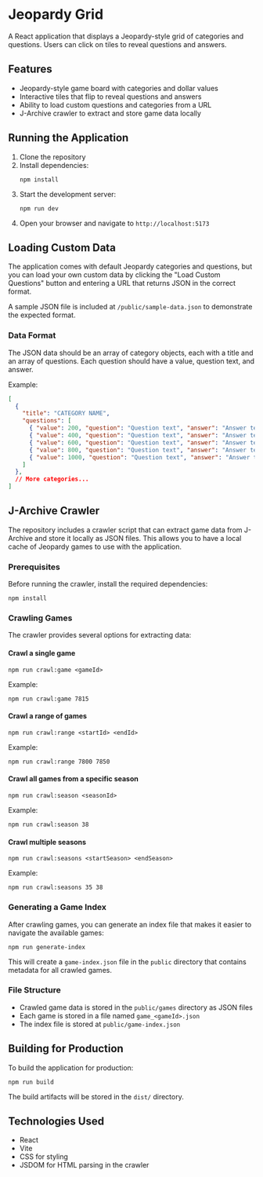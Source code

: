 # Jeopardy Grid

A React application that displays a Jeopardy-style grid of categories and questions. Users can click on tiles to reveal questions and answers.

## Features

- Jeopardy-style game board with categories and dollar values
- Interactive tiles that flip to reveal questions and answers
- Ability to load custom questions and categories from a URL
- J-Archive crawler to extract and store game data locally

## Running the Application

1. Clone the repository
2. Install dependencies:
   ```
   npm install
   ```
3. Start the development server:
   ```
   npm run dev
   ```
4. Open your browser and navigate to `http://localhost:5173`

## Loading Custom Data

The application comes with default Jeopardy categories and questions, but you can load your own custom data by clicking the "Load Custom Questions" button and entering a URL that returns JSON in the correct format.

A sample JSON file is included at `/public/sample-data.json` to demonstrate the expected format.

### Data Format

The JSON data should be an array of category objects, each with a title and an array of questions. Each question should have a value, question text, and answer.

Example:

```json
[
  {
    "title": "CATEGORY NAME",
    "questions": [
      { "value": 200, "question": "Question text", "answer": "Answer text" },
      { "value": 400, "question": "Question text", "answer": "Answer text" },
      { "value": 600, "question": "Question text", "answer": "Answer text" },
      { "value": 800, "question": "Question text", "answer": "Answer text" },
      { "value": 1000, "question": "Question text", "answer": "Answer text" }
    ]
  },
  // More categories...
]
```

## J-Archive Crawler

The repository includes a crawler script that can extract game data from J-Archive and store it locally as JSON files. This allows you to have a local cache of Jeopardy games to use with the application.

### Prerequisites

Before running the crawler, install the required dependencies:

```
npm install
```

### Crawling Games

The crawler provides several options for extracting data:

#### Crawl a single game

```
npm run crawl:game <gameId>
```

Example:
```
npm run crawl:game 7815
```

#### Crawl a range of games

```
npm run crawl:range <startId> <endId>
```

Example:
```
npm run crawl:range 7800 7850
```

#### Crawl all games from a specific season

```
npm run crawl:season <seasonId>
```

Example:
```
npm run crawl:season 38
```

#### Crawl multiple seasons

```
npm run crawl:seasons <startSeason> <endSeason>
```

Example:
```
npm run crawl:seasons 35 38
```

### Generating a Game Index

After crawling games, you can generate an index file that makes it easier to navigate the available games:

```
npm run generate-index
```

This will create a `game-index.json` file in the `public` directory that contains metadata for all crawled games.

### File Structure

- Crawled game data is stored in the `public/games` directory as JSON files
- Each game is stored in a file named `game_<gameId>.json`
- The index file is stored at `public/game-index.json`

## Building for Production

To build the application for production:

```
npm run build
```

The build artifacts will be stored in the `dist/` directory.

## Technologies Used

- React
- Vite
- CSS for styling
- JSDOM for HTML parsing in the crawler